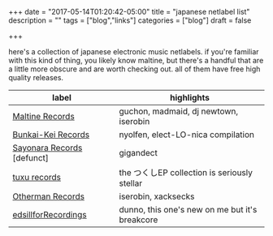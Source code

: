 +++
date = "2017-05-14T01:20:42-05:00"
title = "japanese netlabel list"
description = ""
tags = ["blog","links"]
categories = ["blog"]
draft = false

+++

here's a collection of japanese electronic music netlabels. if you're familiar with this kind of thing, you likely know maltine, but there's a handful that are a little more obscure and are worth checking out. all of them have free high quality releases.

label | highlights
 --- | ---
[Maltine Records](http://maltinerecords.cs8.biz/release.html)| guchon, madmaid, dj newtown, iserobin
[Bunkai-Kei Records](http://bunkai-kei.com/release/)| nyolfen, elect-LO-nica compilation
[Sayonara Records](http://sayonararecords.tumblr.com/) [defunct] | gigandect
[tuxu records](http://tuxurecords.tumblr.com/) | the つくしEP collection is seriously stellar
[Otherman Records](http://www.otherman-records.com/releases) | iserobin, xacksecks
[edsillforRecordings](http://edsillforrecordings.tumblr.com/) | dunno, this one's new on me but it's breakcore
